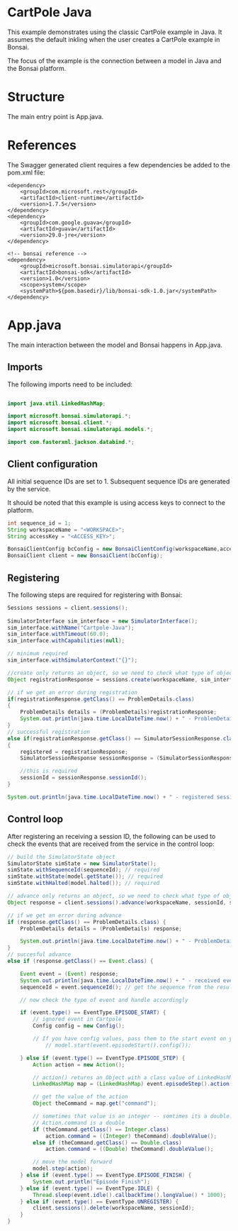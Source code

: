 # CartPole Java
This example demonstrates using the classic CartPole example in Java. It assumes the default inkling when the user creates a CartPole example in Bonsai.

The focus of the example is the connection between a model in Java and the Bonsai platform. 

# Structure

The main entry point is App.java.

# References

The Swagger generated client requires a few dependencies be added to the pom.xml file:

```
<dependency>
    <groupId>com.microsoft.rest</groupId>
    <artifactId>client-runtime</artifactId>
    <version>1.7.5</version>
</dependency>
<dependency>
    <groupId>com.google.guava</groupId>
    <artifactId>guava</artifactId>
    <version>29.0-jre</version>
</dependency>

<!-- bonsai reference -->
<dependency>
    <groupId>microsoft.bonsai.simulatorapi</groupId>
    <artifactId>bonsai-sdk</artifactId>
    <version>1.0</version>
    <scope>system</scope>
    <systemPath>${pom.basedir}/lib/bonsai-sdk-1.0.jar</systemPath>
</dependency>

```

# App.java 
The main interaction between the model and Bonsai happens in App.java.

## Imports

The following imports need to be included:

```java

import java.util.LinkedHashMap;

import microsoft.bonsai.simulatorapi.*;
import microsoft.bonsai.client.*;
import microsoft.bonsai.simulatorapi.models.*;

import com.fasterxml.jackson.databind.*;
```

## Client configuration

All initial sequence IDs are set to 1. Subsequent sequence IDs are generated by the service.

It should be noted that this example is using access keys to connect to the platform.

```java
int sequence_id = 1;
String workspaceName = "<WORKSPACE>";
String accessKey = "<ACCESS_KEY>";

BonsaiClientConfig bcConfig = new BonsaiClientConfig(workspaceName,accessKey);
BonsaiClient client = new BonsaiClient(bcConfig);

```

## Registering

The following steps are required for registering with Bonsai:

```java
Sessions sessions = client.sessions();
                
SimulatorInterface sim_interface = new SimulatorInterface();
sim_interface.withName("Cartpole-Java");
sim_interface.withTimeout(60.0);
sim_interface.withCapabilities(null);

// minimum required
sim_interface.withSimulatorContext("{}");

//create only returns an object, so we need to check what type of object
Object registrationResponse = sessions.create(workspaceName, sim_interface);

// if we get an error during registration
if(registrationResponse.getClass() == ProblemDetails.class)
{
    ProblemDetails details = (ProblemDetails)registrationResponse;
    System.out.println(java.time.LocalDateTime.now() + " - ProblemDetails - " +  details.title());
}
// successful registration
else if(registrationResponse.getClass() == SimulatorSessionResponse.class)
{
    registered = registrationResponse;
    SimulatorSessionResponse sessionResponse = (SimulatorSessionResponse)registrationResponse;

    //this is required
    sessionId = sessionResponse.sessionId();
}

System.out.println(java.time.LocalDateTime.now() + " - registered session " + sessionId);
```

## Control loop
After registering an receiving a session ID, the following can be used to check the events that are received from the service in the control loop:

```java
// build the SimulatorState object
SimulatorState simState = new SimulatorState();
simState.withSequenceId(sequenceId); // required
simState.withState(model.getState()); // required
simState.withHalted(model.halted()); // required

// advance only returns an object, so we need to check what type of object
Object response = client.sessions().advance(workspaceName, sessionId, simState);

// if we get an error during advance
if (response.getClass() == ProblemDetails.class) {
    ProblemDetails details = (ProblemDetails) response;

    System.out.println(java.time.LocalDateTime.now() + " - ProblemDetails - " + details.title());
}
// succesful advance
else if (response.getClass() == Event.class) {

    Event event = (Event) response;
    System.out.println(java.time.LocalDateTime.now() + " - received event: " + event.type());
    sequenceId = event.sequenceId(); // get the sequence from the result

    // now check the type of event and handle accordingly

    if (event.type() == EventType.EPISODE_START) {
        // ignored event in Cartpole
        Config config = new Config();

        // If you have config values, pass them to the start event on your model:
            // model.start(event.episodeStart().config());

    } else if (event.type() == EventType.EPISODE_STEP) {
        Action action = new Action();

        // action() returns an Object with a class value of LinkedHashMap
        LinkedHashMap map = (LinkedHashMap) event.episodeStep().action();

        // get the value of the action
        Object theCommand = map.get("command");

        // sometimes that value is an integer -- somtimes its a double. in either case,
        // Action.command is a double
        if (theCommand.getClass() == Integer.class)
            action.command = ((Integer) theCommand).doubleValue();
        else if (theCommand.getClass() == Double.class)
            action.command = ((Double) theCommand).doubleValue();

        // move the model forward
        model.step(action);
    } else if (event.type() == EventType.EPISODE_FINISH) {
        System.out.println("Episode Finish");
    } else if (event.type() == EventType.IDLE) {
        Thread.sleep(event.idle().callbackTime().longValue() * 1000);
    } else if (event.type() == EventType.UNREGISTER) {
        client.sessions().delete(workspaceName, sessionId);
    }
}

```